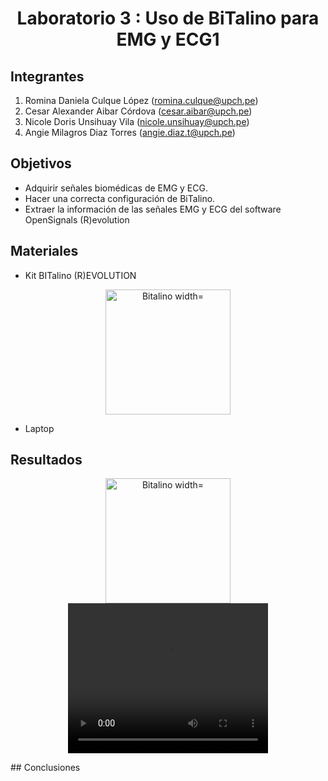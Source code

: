 <div align="center">
<h1>Laboratorio 3 : Uso de BiTalino para EMG y ECG1</h1>
</div>

## Integrantes
1. Romina Daniela Culque López (romina.culque@upch.pe)
2. Cesar Alexander Aibar Córdova (cesar.aibar@upch.pe)
3. Nicole Doris Unsihuay Vila (nicole.unsihuay@upch.pe)
4. Angie Milagros Diaz Torres (angie.diaz.t@upch.pe)

## Objetivos
 - Adquirir señales biomédicas de EMG y ECG.
 - Hacer una correcta configuración de BiTalino.
 - Extraer la información de las señales EMG y ECG del software OpenSignals (R)evolution

## Materiales
  - Kit BITalino (R)EVOLUTION
<p align="center">
  <img src="https://github.com/angiet04/Intro_se-ales06/blob/main/Im%C3%A1genes/bitalino.jpg" alt="Bitalino width="300" height="200"">
</p>

  - Laptop
    
## Resultados
<p align="center">
  <img src="https://github.com/angiet04/Intro_se-ales06/blob/648e8eb0ea78ae11fa8690847565b76faea9742d/Im%C3%A1genes/Laboratorio_3/BITalino.jpeg" alt="Bitalino width="300" height="200"">
 <video width="320" height="240" controls>
  <source src="[https://www.ejemplo.com/ruta/al/video.mp4](https://github.com/angiet04/Intro_se-ales06/blob/3bc0cb0d9fa4f185b483ebe68c75ab64a72d7336/Im%C3%A1genes/Laboratorio_3/Prueba1.mp4)" type="video/mp4">
</p>
## Conclusiones

